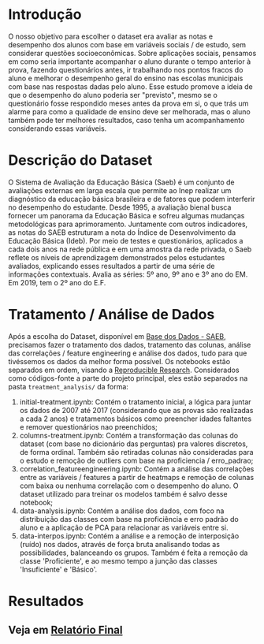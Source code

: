 # Introdução

O nosso objetivo para escolher o dataset era avaliar as notas e desempenho dos alunos com base em variáveis sociais / de estudo, sem considerar questões socioeconômicas. Sobre aplicações sociais, pensamos em como seria importante acompanhar o aluno durante o tempo anterior à prova, fazendo questionários antes, ir trabalhando nos pontos fracos do aluno e melhorar o desempenho geral do ensino nas escolas municipais com base nas respostas dadas pelo aluno. Esse estudo promove a ideia de que o desempenho do aluno poderia ser "previsto", mesmo se o questionário fosse respondido meses antes da prova em si, o que trás um alarme para como a qualidade de ensino deve ser melhorada, mas o aluno também pode ter melhores resultados, caso tenha um acompanhamento considerando essas variáveis.

# Descrição do Dataset

O Sistema de Avaliação da Educação Básica (Saeb) é um conjunto de avaliações externas em larga escala que permite ao Inep realizar um diagnóstico da educação básica brasileira e de fatores que podem interferir no desempenho do estudante. Desde 1995, a avaliação bienal busca fornecer um panorama da Educação Básica e sofreu algumas mudanças metodológicas para aprimoramento. Juntamente com outros indicadores, as notas do SAEB estruturam a nota do Índice de Desenvolvimento da Educação Básica (Ideb). Por meio de testes e questionários, aplicados a cada dois anos na rede pública e em uma amostra da rede privada, o Saeb reflete os níveis de aprendizagem demonstrados pelos estudantes avaliados, explicando esses resultados a partir de uma série de informações contextuais. Avalia as séries: 5º ano, 9º ano e 3º ano do EM. Em 2019, tem o 2º ano do E.F.

# Tratamento / Análise de Dados

Após a escolha do Dataset, disponível em [Base dos Dados - SAEB](https://basedosdados.org/dataset/e083c9a2-1cee-4342-bedc-535cbad6f3cd?table=d429a79a-eca1-461c-9c1f-ce65d61048a1), precisamos fazer o tratamento dos dados, tratamento das colunas, análise das correlações / feature engineering e análise dos dados, tudo para que tivéssemos os dados da melhor forma possível. Os notebooks estão separados em ordem, visando a [Reproducible Research](https://book.the-turing-way.org/reproducible-research/reproducible-research). Considerados como códigos-fonte a parte do projeto principal, eles estão separados na pasta `treatment_analysis/` da forma:

1. initial-treatment.ipynb: Contém o tratamento inicial, a lógica para juntar os dados de 2007 até 2017 (considerando que as provas são realizadas a cada 2 anos) e tratamentos básicos como preencher idades faltantes e remover questionários nao preenchidos;
2. columns-treatment.ipynb: Contém a transformação das colunas do dataset (com base no dicionário das perguntas) pra valores discretos, de forma ordinal. Também são retiradas colunas não consideradas para o estudo e remoção de outliers com base na proficiencia / erro_padrao;
3. correlation_featureengineering.ipynb: Contém a análise das correlações entre as variáveis / features a partir de heatmaps e remoção de colunas com baixa ou nenhuma correlação com o desempenho do aluno. O dataset utilizado para treinar os modelos também é salvo desse notebook;
4. data-analysis.ipynb: Contém a análise dos dados, com foco na distribuição das classes com base na proficiência e erro padrão do aluno e a aplicação de PCA para relacionar as variáveis entre si.
5. data-interpos.ipynb: Contém a análise e a remoção de interposição (ruído) nos dados, através de força bruta analisando todas as possibilidades, balanceando os grupos. Também é feita a remoção da classe 'Proficiente', e ao mesmo tempo a junção das classes 'Insuficiente' e 'Básico'.

# Resultados

## Veja em [Relatório Final](/AM_Projeto_Erlon_Lacerda_Maria_Bandeira-v2.ipynb)
